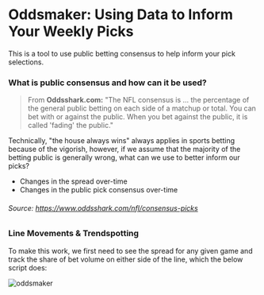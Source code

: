 # Oddsmaker: Using Data to Inform Your Weekly Picks

This is a tool to use public betting consensus to help inform your pick selections. 

### What is public consensus and how can it be used?

> From **Oddsshark.com:** "The NFL consensus is ... the percentage of the general public betting on each side of a matchup or total. You can bet with or against the public. When you bet against the public, it is called 'fading' the public." 

Technically, "the house always wins" always applies in sports betting because of the vigorish, however, if we assume that the majority of the betting public is generally wrong, what can we use to better inform our picks?
  * Changes in the spread over-time
  * Changes in the public pick consensus over-time

###### Source: https://www.oddsshark.com/nfl/consensus-picks

### Line Movements & Trendspotting 

To make this work, we first need to see the spread for any given game and track the share of bet volume on either side of the line, which the below script does:

 ![oddsmaker](/drepo/gambalo/oddsmaker.png)




